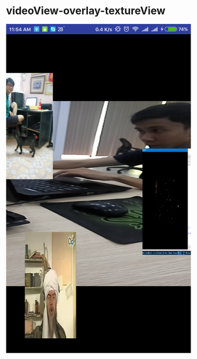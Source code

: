 # videoView-overlay-textureView
![](https://raw.githubusercontent.com/quangtd95/videoView-overlay-textureView/master/screenshots/Screenshot_2017-10-17-11-54-23-794_com.androidbegin.videostreamtutorial.png)
